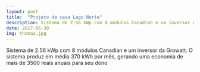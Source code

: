 ```yaml
---
layout: post
title:  "Projeto da casa Lago Norte"
description: Sistema de 2.56 kWp com 8 módulos Canadian e um inversor da Growatt. O sistema produz em média 370 kWh por [...]
date: 2017-06-30
img: thomaz.jpg
---
```


Sistema de 2.56 kWp com 8 módulos Canadian e um inversor da Growatt. O sistema produz em média 370 kWh por mês, gerando uma economia de mais de 3500 reais anuais para seu dono

